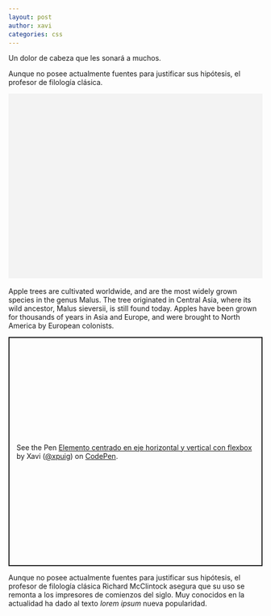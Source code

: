 ```yaml
---
layout: post
author: xavi
categories: css
---
```


Un dolor de cabeza que les sonará a muchos. 

Aunque no posee actualmente fuentes para justificar sus hipótesis, el profesor de filología clásica.

<img src="/assets/img/posts/default.png"/>

Apple trees are cultivated worldwide, and are the most widely grown species in
the genus Malus. The tree originated in Central Asia, where its wild ancestor,
Malus sieversii, is still found today. Apples have been grown for thousands of
years in Asia and Europe, and were brought to North America by European
colonists.



<p class="codepen" data-height="420" data-theme-id="dark" data-default-tab="css,html" data-user="xpuig" data-slug-hash="qBbdKeq" style="height: 453px; box-sizing: border-box; display: flex; align-items: center; justify-content: center; border: 2px solid; margin: 1em 0; padding: 1em;" data-pen-title="Elemento centrado en eje horizontal y vertical con flexbox">
  <span>See the Pen <a href="https://codepen.io/xpuig/pen/qBbdKeq">
  Elemento centrado en eje horizontal y vertical con flexbox</a> by Xavi (<a href="https://codepen.io/xpuig">@xpuig</a>)
  on <a href="https://codepen.io">CodePen</a>.</span>
</p>
<script async src="https://static.codepen.io/assets/embed/ei.js"></script>

Aunque no posee actualmente fuentes para justificar sus hipótesis, el profesor de filología clásica Richard McClintock asegura que su uso se remonta a los impresores de comienzos del siglo. Muy conocidos en la actualidad ha dado al texto _lorem ipsum_ nueva popularidad.